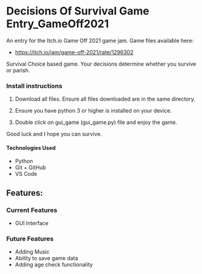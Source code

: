 # Decisions Of Survival Game Entry_GameOff2021

An entry for the Itch.io Game Off 2021 game jam. Game files available here:
* https://itch.io/jam/game-off-2021/rate/1296302

Survival Choice based game. Your decisions determine whether you survive or parish.

### Install instructions
1. Download all files. Ensure all files downloaded are in the same directory. 

2. Ensure you have python 3 or higher is installed on your device.

3. Double click on gui_game (gui_game.py) file and enjoy the game.

Good luck and I hope you can survive.


#### Technologies Used
  *	Python
  *	Git + GitHub
  *	VS Code

## Features:
### Current Features
  *	GUI Interface

### Future Features
  *	Adding Music 
  *	Ability to save game data
  *	Adding age check functionality

